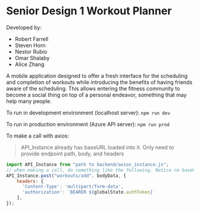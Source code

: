 # Senior Design 1 Workout Planner

Developed by:
- Robert Farrell
- Steven Horn
- Nestor Rubio
- Omar Shalaby
- Alice Zhang

A mobile application designed to offer a fresh interface for the scheduling and completion of workouts while introducing the benefits of having friends aware of the scheduling. This allows entering the fitness community to become a social thing on top of a personal endeavor, something that may help many people.

To run in development environment (localhost server):
`npm run dev`

To run in production environment (Azure API server):
`npm run prod`

To make a call with axios:
> API_Instance already has baseURL loaded into it. Only need to provide endpoint path, body, and headers
```javascript
import API_Instance from "path to backend/axios_instance.js";
// when making a call, do something like the following. Notice no baseURL just endpoint path, body, headers needed
API_Instance.post("workouts/add", bodyData, {
    headers: {
      'Content-Type': 'multipart/form-data',
      'authorization': `BEARER ${globalState.authToken}`
    },
});
```